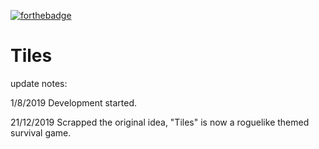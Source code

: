 [![forthebadge](https://forthebadge.com/images/badges/made-with-python.svg)](https://forthebadge.com)

# Tiles
update notes:

1/8/2019 Development started.

21/12/2019 Scrapped the original idea, "Tiles" is now a roguelike themed survival game.
